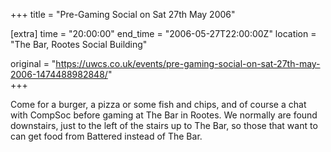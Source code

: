+++
title = "Pre-Gaming Social on Sat 27th May 2006"

[extra]
time = "20:00:00"
end_time = "2006-05-27T22:00:00Z"
location = "The Bar, Rootes Social Building"

original = "https://uwcs.co.uk/events/pre-gaming-social-on-sat-27th-may-2006-1474488982848/"    
+++

Come for a burger, a pizza or some fish and chips, and of course a chat with CompSoc before gaming at The Bar in Rootes. We normally are found downstairs, just to the left of the stairs up to The Bar, so those that want to can get food from Battered instead of The Bar.

